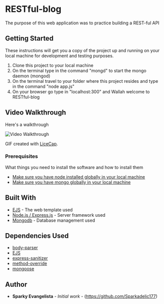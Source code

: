 # RESTful-blog

The purpose of this web application was to practice building a REST-ful API 

## Getting Started

These instructions will get you a copy of the project up and running on your local machine for development and testing purposes. 

1. Clone this project to your local machine 
2. On the terminal type in the command "mongd" to start the mongo daemon (mongod)
3. On the terminal travel to your folder where this project resides and type in the command "node app.js"
4. On your browser go type in "localhost:300" and Wallah welcome to RESTful-blog

## Video Walkthrough

Here's a walkthrough 

<img src='Walkthrough.gif' title='Video Walkthrough' width='' alt='Video Walkthrough' />

GIF created with [LiceCap](http://www.cockos.com/licecap/).


### Prerequisites

What things you need to install the software and how to install them

* [Make sure you have node installed globally in your local machine](https://www.taniarascia.com/how-to-install-and-use-node-js-and-npm-mac-and-windows/)
* [Make sure you have mongo globally in your local machine](https://www.mongodb.com/download-center)


## Built With

* [EJS](https://scotch.io/tutorials/use-ejs-to-template-your-node-application) - The web template used
* [Node.js / Express.js](https://expressjs.com) - Server framework used
* [Mongodb](https://www.mongodb.com/download-center) - Database management used

## Dependencies Used 
* [body-parser](https://www.npmjs.com/package/body-parser)
* [EJS](https://scotch.io/tutorials/use-ejs-to-template-your-node-application)
* [express-sanitizer](https://www.npmjs.com/package/express-sanitizer)
* [method-override](https://www.npmjs.com/package/method-override)
* [mongoose](https://www.npmjs.com/package/mongoose)

## Author

* **Sparky Evangelista** - *Initial work* - (https://github.com/Sparkadelic177)

